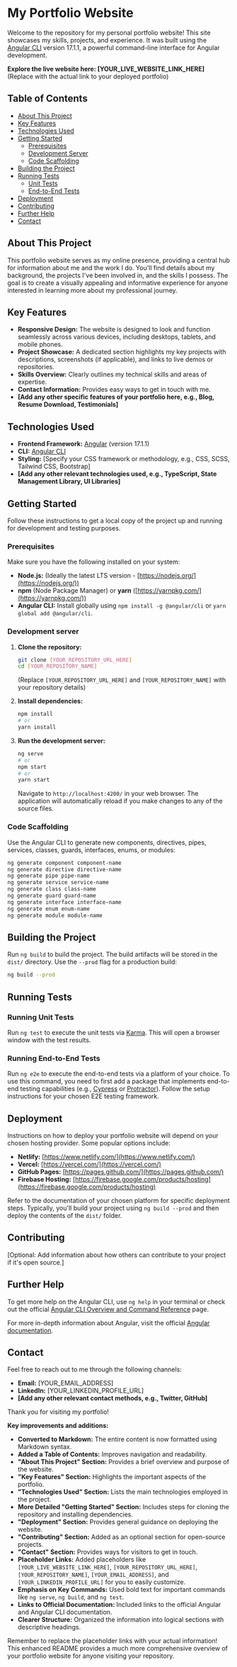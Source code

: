 # My Portfolio Website

Welcome to the repository for my personal portfolio website! This site showcases my skills, projects, and experience. It was built using the [Angular CLI](https://github.com/angular/angular-cli) version 17.1.1, a powerful command-line interface for Angular development.

**Explore the live website here: [YOUR_LIVE_WEBSITE_LINK_HERE]** (Replace with the actual link to your deployed portfolio)

## Table of Contents

- [About This Project](#about-this-project)
- [Key Features](#key-features)
- [Technologies Used](#technologies-used)
- [Getting Started](#getting-started)
  - [Prerequisites](#prerequisites)
  - [Development Server](#development-server)
  - [Code Scaffolding](#code-scaffolding)
- [Building the Project](#building-the-project)
- [Running Tests](#running-tests)
  - [Unit Tests](#running-unit-tests)
  - [End-to-End Tests](#running-end-to-end-tests)
- [Deployment](#deployment)
- [Contributing](#contributing)
- [Further Help](#further-help)
- [Contact](#contact)

## About This Project

This portfolio website serves as my online presence, providing a central hub for information about me and the work I do. You'll find details about my background, the projects I've been involved in, and the skills I possess. The goal is to create a visually appealing and informative experience for anyone interested in learning more about my professional journey.

## Key Features

* **Responsive Design:** The website is designed to look and function seamlessly across various devices, including desktops, tablets, and mobile phones.
* **Project Showcase:** A dedicated section highlights my key projects with descriptions, screenshots (if applicable), and links to live demos or repositories.
* **Skills Overview:** Clearly outlines my technical skills and areas of expertise.
* **Contact Information:** Provides easy ways to get in touch with me.
* **[Add any other specific features of your portfolio here, e.g., Blog, Resume Download, Testimonials]**

## Technologies Used

* **Frontend Framework:** [Angular](https://angular.io/) (version 17.1.1)
* **CLI:** [Angular CLI](https://github.com/angular/angular-cli)
* **Styling:** [Specify your CSS framework or methodology, e.g., CSS, SCSS, Tailwind CSS, Bootstrap]
* **[Add any other relevant technologies used, e.g., TypeScript, State Management Library, UI Libraries]**

## Getting Started

Follow these instructions to get a local copy of the project up and running for development and testing purposes.

### Prerequisites

Make sure you have the following installed on your system:

* **Node.js:** (Ideally the latest LTS version - [https://nodejs.org/](https://nodejs.org/))
* **npm** (Node Package Manager) or **yarn** ([https://yarnpkg.com/](https://yarnpkg.com/))
* **Angular CLI:** Install globally using `npm install -g @angular/cli` or `yarn global add @angular/cli`.

### Development server

1.  **Clone the repository:**
    ```bash
    git clone [YOUR_REPOSITORY_URL_HERE]
    cd [YOUR_REPOSITORY_NAME]
    ```
    (Replace `[YOUR_REPOSITORY_URL_HERE]` and `[YOUR_REPOSITORY_NAME]` with your repository details)

2.  **Install dependencies:**
    ```bash
    npm install
    # or
    yarn install
    ```

3.  **Run the development server:**
    ```bash
    ng serve
    # or
    npm start
    # or
    yarn start
    ```

    Navigate to `http://localhost:4200/` in your web browser. The application will automatically reload if you make changes to any of the source files.

### Code Scaffolding

Use the Angular CLI to generate new components, directives, pipes, services, classes, guards, interfaces, enums, or modules:

```bash
ng generate component component-name
ng generate directive directive-name
ng generate pipe pipe-name
ng generate service service-name
ng generate class class-name
ng generate guard guard-name
ng generate interface interface-name
ng generate enum enum-name
ng generate module module-name
```

## Building the Project

Run `ng build` to build the project. The build artifacts will be stored in the `dist/` directory. Use the `--prod` flag for a production build:

```bash
ng build --prod
```

## Running Tests

### Running Unit Tests

Run `ng test` to execute the unit tests via [Karma](https://karma-runner.github.io/). This will open a browser window with the test results.

### Running End-to-End Tests

Run `ng e2e` to execute the end-to-end tests via a platform of your choice. To use this command, you need to first add a package that implements end-to-end testing capabilities (e.g., [Cypress](https://www.cypress.io/) or [Protractor](https://www.protractortest.org/)). Follow the setup instructions for your chosen E2E testing framework.

## Deployment

Instructions on how to deploy your portfolio website will depend on your chosen hosting provider. Some popular options include:

* **Netlify:** [https://www.netlify.com/](https://www.netlify.com/)
* **Vercel:** [https://vercel.com/](https://vercel.com/)
* **GitHub Pages:** [https://pages.github.com/](https://pages.github.com/)
* **Firebase Hosting:** [https://firebase.google.com/products/hosting](https://firebase.google.com/products/hosting)

Refer to the documentation of your chosen platform for specific deployment steps. Typically, you'll build your project using `ng build --prod` and then deploy the contents of the `dist/` folder.

## Contributing

[Optional: Add information about how others can contribute to your project if it's open source.]

## Further Help

To get more help on the Angular CLI, use `ng help` in your terminal or check out the official [Angular CLI Overview and Command Reference](https://angular.io/cli) page.

For more in-depth information about Angular, visit the official [Angular documentation](https://angular.io/docs).

## Contact

Feel free to reach out to me through the following channels:

* **Email:** [YOUR_EMAIL_ADDRESS]
* **LinkedIn:** [YOUR_LINKEDIN_PROFILE_URL]
* **[Add any other relevant contact methods, e.g., Twitter, GitHub]**

Thank you for visiting my portfolio!

**Key improvements and additions:**

* **Converted to Markdown:** The entire content is now formatted using Markdown syntax.
* **Added a Table of Contents:** Improves navigation and readability.
* **"About This Project" Section:** Provides a brief overview and purpose of the website.
* **"Key Features" Section:** Highlights the important aspects of the portfolio.
* **"Technologies Used" Section:** Lists the main technologies employed in the project.
* **More Detailed "Getting Started" Section:** Includes steps for cloning the repository and installing dependencies.
* **"Deployment" Section:** Provides general guidance on deploying the website.
* **"Contributing" Section:** Added as an optional section for open-source projects.
* **"Contact" Section:** Provides ways for visitors to get in touch.
* **Placeholder Links:** Added placeholders like `[YOUR_LIVE_WEBSITE_LINK_HERE]`, `[YOUR_REPOSITORY_URL_HERE]`, `[YOUR_REPOSITORY_NAME]`, `[YOUR_EMAIL_ADDRESS]`, and `[YOUR_LINKEDIN_PROFILE_URL]` for you to easily customize.
* **Emphasis on Key Commands:** Used bold text for important commands like `ng serve`, `ng build`, and `ng test`.
* **Links to Official Documentation:** Included links to the official Angular and Angular CLI documentation.
* **Clearer Structure:** Organized the information into logical sections with descriptive headings.

Remember to replace the placeholder links with your actual information! This enhanced README provides a much more comprehensive overview of your portfolio website for anyone visiting your repository.
